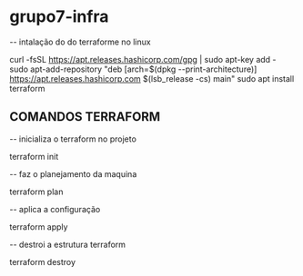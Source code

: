 # grupo7-infra


-- intalação do do terraforme no linux

curl -fsSL https://apt.releases.hashicorp.com/gpg | sudo apt-key add -
sudo apt-add-repository "deb [arch=$(dpkg --print-architecture)] https://apt.releases.hashicorp.com $(lsb_release -cs) main"
sudo apt install terraform

## COMANDOS TERRAFORM

-- inicializa o terraform no projeto

terraform init

-- faz o planejamento da maquina

terraform plan

-- aplica a configuração

terraform apply 

-- destroi a estrutura terraform

terraform destroy
 